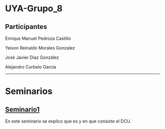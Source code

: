 # UYA-Grupo_8
## Participantes
Enrique Manuel Pedroza Castillo

Yeixon Reinaldo Morales Gonzalez

José Javier Díaz González

Alejandro Curbelo García

----------------------------------

# Seminarios

## [Seminario1](https://github.com/Yeixon98/UYA-Grupo_8/tree/master/seminarios/Seminarios%201)

En este seminario se explico que es y en que consiste el DCU.


